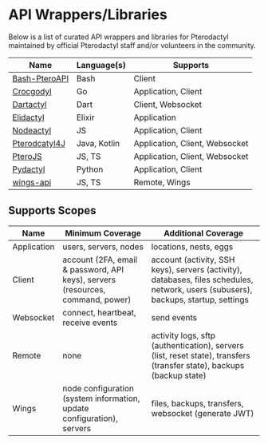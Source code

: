 # API Wrappers/Libraries

Below is a list of curated API wrappers and libraries for Pterodactyl maintained by official Pterodactyl staff and/or volunteers in the community.

| Name                                                          | Language(s)  | Supports                       |
| ------------------------------------------------------------- | ------------ | ------------------------------ |
| [Bash-PteroAPI](https://github.com/Silent-dawn/bash-pteroapi) | Bash         | Client                         |
| [Crocgodyl](https://github.com/parkervcp/crocgodyl)           | Go           | Application, Client            |
| [Dartactyl](https://github.com/TekExplorer/dartactyl)         | Dart         | Client, Websocket              |
| [Elidactyl](https://github.com/kintu-games/elidactyl)         | Elixir       | Application                    |
| [Nodeactyl](https://github.com/Nodeactyl/Nodeactyl)           | JS           | Application, Client            |
| [Pterodcatyl4J](https://github.com/mattmalec/Pterodactyl4J)   | Java, Kotlin | Application, Client, Websocket |
| [PteroJS](https://github.com/PteroPackages/PteroJS)           | JS, TS       | Application, Client, Websocket |
| [Pydactyl](https://github.com/iamkubi/pydactyl)               | Python       | Application, Client            |
| [wings-api](https://github.com/real2two/wings-api)            | JS, TS       | Remote, Wings                  |

## Supports Scopes

| Name        | Minimum Coverage                                                               | Additional Coverage                                                                                                                 |
| ----------- | ------------------------------------------------------------------------------ | ----------------------------------------------------------------------------------------------------------------------------------- |
| Application | users, servers, nodes                                                          | locations, nests, eggs                                                                                                              |
| Client      | account (2FA, email & password, API keys), servers (resources, command, power) | account (activity, SSH keys), servers (activity), databases, files schedules, network, users (subusers), backups, startup, settings |
| Websocket   | connect, heartbeat, receive events                                             | send events                                                                                                                         |
| Remote      | none                                                                           | activity logs, sftp (authentication), servers (list, reset state), transfers (transfer state), backups (backup state)               |
| Wings       | node configuration (system information, update configuration), servers         | files, backups, transfers, websocket (generate JWT)                                                                                 |
